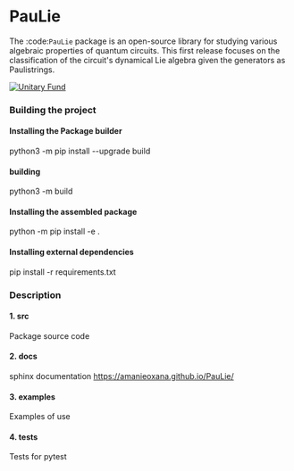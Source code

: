 # PauLie
The :code:`PauLie` package is an open-source library for studying various algebraic properties of quantum circuits.
This first release focuses on the classification of the circuit's dynamical Lie algebra given the generators as
Paulistrings.

[![Unitary Fund](https://img.shields.io/badge/Supported%20By-UNITARY%20FUND-brightgreen.svg?style=for-the-badge)](https://unitary.fund)
### Building the project

#### Installing the Package builder
python3 -m pip install --upgrade build
#### building
python3 -m build

#### Installing the assembled package
python -m pip install -e .

#### Installing external dependencies
pip install -r requirements.txt

### Description

#### 1. src
Package source code

#### 2. docs
sphinx documentation
https://amanieoxana.github.io/PauLie/

#### 3. examples
Examples of use

#### 4. tests
Tests for pytest







